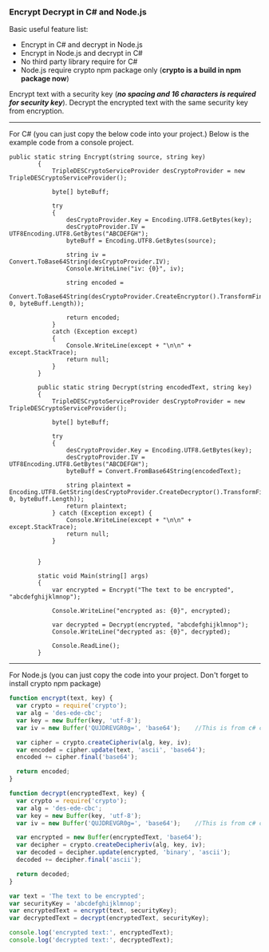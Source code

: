 ### Encrypt Decrypt in C# and Node.js

Basic useful feature list:

 * Encrypt in C# and decrypt in Node.js
 * Encrypt in Node.js and decrypt in C#
 * No third party library require for C#
 * Node.js require crypto npm package only (**crypto is a build in npm package now**)

Encrypt text with a security key (***no spacing and 16 characters is required for security key***). Decrypt the encrypted text with the same security key from encryption.

--------------
For C# (you can just copy the below code into your project.)
Below is the example code from a console project.

```
public static string Encrypt(string source, string key)
        {
            TripleDESCryptoServiceProvider desCryptoProvider = new TripleDESCryptoServiceProvider();

            byte[] byteBuff;

            try
            {
                desCryptoProvider.Key = Encoding.UTF8.GetBytes(key);
                desCryptoProvider.IV = UTF8Encoding.UTF8.GetBytes("ABCDEFGH");
                byteBuff = Encoding.UTF8.GetBytes(source);

                string iv = Convert.ToBase64String(desCryptoProvider.IV);
                Console.WriteLine("iv: {0}", iv);

                string encoded =
                    Convert.ToBase64String(desCryptoProvider.CreateEncryptor().TransformFinalBlock(byteBuff, 0, byteBuff.Length));

                return encoded;
            }
            catch (Exception except)
            {
                Console.WriteLine(except + "\n\n" + except.StackTrace);
                return null;
            }            
        }

        public static string Decrypt(string encodedText, string key)
        {
            TripleDESCryptoServiceProvider desCryptoProvider = new TripleDESCryptoServiceProvider();

            byte[] byteBuff;

            try
            {
                desCryptoProvider.Key = Encoding.UTF8.GetBytes(key);
                desCryptoProvider.IV = UTF8Encoding.UTF8.GetBytes("ABCDEFGH");
                byteBuff = Convert.FromBase64String(encodedText);

                string plaintext = Encoding.UTF8.GetString(desCryptoProvider.CreateDecryptor().TransformFinalBlock(byteBuff, 0, byteBuff.Length));
                return plaintext;
            } catch (Exception except) {
                Console.WriteLine(except + "\n\n" + except.StackTrace);
                return null;
            }


        }

        static void Main(string[] args)
        {
            var encrypted = Encrypt("The text to be encrypted", "abcdefghijklmnop");

            Console.WriteLine("encrypted as: {0}", encrypted);

            var decrypted = Decrypt(encrypted, "abcdefghijklmnop");
            Console.WriteLine("decrypted as: {0}", decrypted);

            Console.ReadLine();
        }
```
-------------

For Node.js (you can just copy the code into your project. Don't forget to install crypto npm package)

```js
function encrypt(text, key) {
  var crypto = require('crypto');
  var alg = 'des-ede-cbc';
  var key = new Buffer(key, 'utf-8');
  var iv = new Buffer('QUJDREVGR0g=', 'base64');    //This is from c# cipher iv

  var cipher = crypto.createCipheriv(alg, key, iv);
  var encoded = cipher.update(text, 'ascii', 'base64');
  encoded += cipher.final('base64');

  return encoded;
}

function decrypt(encryptedText, key) {
  var crypto = require('crypto');
  var alg = 'des-ede-cbc';
  var key = new Buffer(key, 'utf-8');
  var iv = new Buffer('QUJDREVGR0g=', 'base64');    //This is from c# cipher iv

  var encrypted = new Buffer(encryptedText, 'base64');
  var decipher = crypto.createDecipheriv(alg, key, iv);
  var decoded = decipher.update(encrypted, 'binary', 'ascii');
  decoded += decipher.final('ascii');

  return decoded;
}

var text = 'The text to be encrypted';
var securityKey = 'abcdefghijklmnop';
var encryptedText = encrypt(text, securityKey);
var decryptedText = decrypt(encryptedText, securityKey);

console.log('encrypted text:', encryptedText);
console.log('decrypted text:', decryptedText);

```
